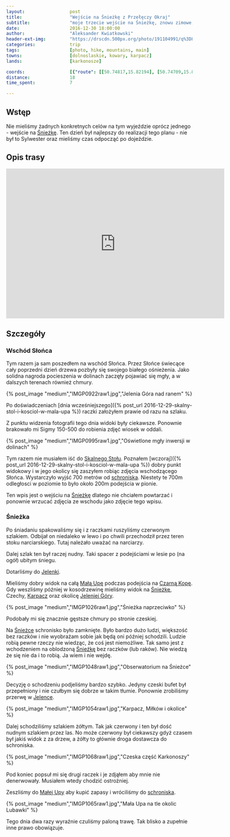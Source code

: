 ```yaml
---
layout:                 post
title:                  "Wejście na Śnieżkę z Przełęczy Okraj"
subtitle:               "moje trzecie wejście na Śnieżkę, znowu zimowe, tym razem wyraźnie oblodzone szlaki"
date:                   2016-12-30 18:00:00
author:                 "Aleksander Kwiatkowski"
header-ext-img:         "https://drscdn.500px.org/photo/191104991/q%3D80_m%3D2000/e0390d85b98a39b27524fea964dbd434"
categories:             trip
tags:                   [photo, hike, mountains, main]
towns:                  [dolnoslaskie, kowary, karpacz]
lands:                  [karkonosze]

coords:                 [{"route": [[50.74817,15.82194], [50.74709,15.82013], [50.74991,15.81014], [50.74828,15.79031], [50.74562,15.78640], [50.74217,15.77769], [50.74391,15.76507], [50.73807,15.74332], [50.73516,15.74190], [50.73622,15.74040]], "type": "hike"}, {"route": [[50.74209,15.77778], [50.74190,15.78288], [50.74388,15.78752], [50.74187,15.79911], [50.74312,15.81456], [50.74369,15.81906], [50.74709,15.82361]], "type": "hike"}]
distance:               18
time_spent:             7

---
```


[wiki-sniezka]: https://pl.wikipedia.org/wiki/%C5%9Anie%C5%BCka
[wiki-schronisko-jelenka]: https://pl.wikipedia.org/wiki/Jelenka_(schronisko)
[wiki-mala-upa]: https://pl.wikipedia.org/wiki/Mal%C3%A1_%C3%9Apa
[wiki-czarna-kopa]: https://pl.wikipedia.org/wiki/Czarna_Kopa_(Karkonosze)
[wiki-skalny-stol]: https://pl.wikipedia.org/wiki/Skalny_St%C3%B3%C5%82
[wiki-schronisko-okraj]: https://pl.wikipedia.org/wiki/Schronisko_PTTK_%E2%80%9ENa_Prze%C5%82%C4%99czy_Okraj%E2%80%9D
[wiki-karpacz]: https://pl.wikipedia.org/wiki/Karpacz
[wiki-jelenia-gora]: https://pl.wikipedia.org/wiki/Jelenia_G%C3%B3ra

Wstęp
-----

Nie mieliśmy żadnych konkretnych celów na tym wyjeździe oprócz
jednego - wejście na [Śnieżkę][wiki-sniezka]. Ten dzień był najlepszy do realizacji
tego planu -
nie był to Sylwester oraz mieliśmy czas odpocząć po dojeździe.

Opis trasy
----------

<iframe height='405' width='590' frameborder='0' allowtransparency='true' scrolling='no' src='https://www.strava.com/activities/818479353/embed/a1e209fb62674d68085f00bed34e1c419df7cb74'></iframe>

Szczegóły
---------

### Wschód Słońca

Tym razem ja sam poszedłem na wschód Słońca. Przez Słońce świecące cały poprzedni
dzień drzewa pozbyły się swojego białego ośnieżenia. Jako solidna nagroda pocieszenia
w dolinach zaczęły pojawiać się mgły, a w dalszych terenach również chmury.

{% post_image "medium","IMGP0922raw1.jpg","Jelenia Góra nad ranem" %}


Po doświadczeniach
[dnia wcześniejszego]({% post_url 2016-12-29-skalny-stol-i-kosciol-w-mala-upa %})
raczki założyłem prawie od razu na szlaku.

Z punktu widzenia fotografii tego dnia widoki były ciekawsze. Ponownie
brakowało mi Sigmy 150-500 do robienia zdjęć wiosek w oddali.

{% post_image "medium","IMGP0995raw1.jpg","Oświetlone mgły inwersji w dolinach" %}


Tym razem nie musiałem iść do [Skalnego Stołu][wiki-skalny-stol].
Poznałem [wczoraj]({% post_url 2016-12-29-skalny-stol-i-kosciol-w-mala-upa %})
dobry punkt widokowy i w jego okolicy się zaszyłem robiąc zdjęcia
wschodzącego Słońca. Wystarczyło wyjść 700 metrów od
[schroniska][wiki-schronisko-okraj]. Niestety te 700m odległosci w poziomie
to było około 200m podejścia w pionie.

Ten wpis jest o wejściu na [Śnieżkę][wiki-sniezka] dlatego nie chciałem
powtarzać i ponownie wrzucać zdjęcia ze wschodu jako zdjęcie tego wpisu.

### Śnieżka

Po śniadaniu spakowaliśmy się i z raczkami ruszyliśmy czerwonym szlakiem.
Odbijał on niedaleko w lewo i po chwili przechodził przez
teren stoku narciarskiego. Tutaj należało uważać na narciarzy.

Dalej szlak ten był raczej nudny. Taki spacer z podejściami w lesie po (na ogół) ubitym śniegu.


Dotarliśmy do [Jelenki][wiki-schronisko-jelenka].

Mieliśmy dobry widok na całą [Małą Upę][wiki-mala-upa] podczas podejścia
na [Czarną Kopę][wiki-czarna-kopa]. Gdy weszliśmy później w kosodrzewinę
mieliśmy widok na [Śnieżkę][wiki-sniezka], Czechy,
[Karpacz][wiki-karpacz] oraz okolicę [Jeleniej Góry][wiki-jelenia-gora].

{% post_image "medium","IMGP1026raw1.jpg","Śnieżka naprzeciwko" %}

Podobały mi się znacznie gęstsze chmury po stronie czeskiej.


Na [Śnieżce][wiki-sniezka] schronisko było zamknięte. Było bardzo dużo ludzi,
większość bez raczków i nie wyobrażam sobie jak będą oni później schodzili.
Ludzie robią pewne rzeczy nie wiedząc, że coś jest niemożliwe. Tak samo
jest z wchodzeniem na oblodzoną [Śnieźkę][wiki-sniezka] bez raczków (lub raków).
Nie wiedzą że się nie da i to robią. Ja wiem i nie wejdę.

{% post_image "medium","IMGP1048raw1.jpg","Obserwatorium na Śnieżce" %}

Decyzję o schodzeniu podjeliśmy bardzo szybko. Jedyny czeski bufet był przepełniony
i nie czułbym się dobrze w takim tłumie. Ponownie zrobiliśmy
przerwę w [Jelence][wiki-schronisko-jelenka].

{% post_image "medium","IMGP1054raw1.jpg","Karpacz, Miłków i okolice" %}


Dalej schodziliśmy szlakiem żółtym. Tak jak czerwony i ten był dość nudnym
szlakiem przez las. No może czerwony był ciekawszy gdyż czasem był jakiś
widok z za drzew, a żółty to głównie droga dostawcza do schroniska.

{% post_image "medium","IMGP1068raw1.jpg","Czeska część Karkonoszy" %}


Pod koniec popsuł mi się drugi raczek i je zdjąłem aby mnie nie denerwowały.
Musiałem wtedy chodzić ostrożniej.



Zeszliśmy do [Małej Upy][wiki-mala-upa] aby kupić zapasy i wróciliśmy
do [schroniska][wiki-schronisko-okraj].

{% post_image "medium","IMGP1065raw1.jpg","Mała Upa na tle okolic Lubawki" %}


Tego dnia dwa razy wyraźnie czuliśmy paloną trawę. Tak blisko a zupełnie inne
prawo obowiązuje.
